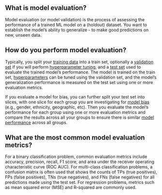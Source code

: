 **What is model evaluation?**
-----------------------------

Model evaluation (or model validation) is the process of assessing the performance of a trained ML model on a (holdout) dataset. You want to establish the model’s ability to generalize - to make good predictions on new, unseen data.

**How do you perform model evaluation?**
----------------------------------------

Typically, you split your [training data](https://www.hopsworks.ai/dictionary/training-data) into a train set, optionally a [validation set](https://www.hopsworks.ai/dictionary/validation-set) if you will perform [hyperparameter tuning](https://www.hopsworks.ai/dictionary/hyperparameter-tuning), and a [test set](https://www.hopsworks.ai/dictionary/test-set) used to evaluate the trained model’s performance. The model is trained on the train set, [hyperparameters](https://www.hopsworks.ai/dictionary/hyperparameter) can be tuned using the validation set, and the model’s generalization performance is measured on the test set using one or more evaluation metrics.

If you evaluate a model for bias, you can further split your test set into slices, with one slice for each group you are investigating for [model bias](https://www.hopsworks.ai/dictionary/model-bias) (e.g., gender, ethnicity, geographic, etc). Then you evaluate the model’s performance for each group using one or more evaluation metrics and compare the results across all your groups to ensure there is similar [model performance](http://www.hopsworks.ai/dictionary/model-performance) across all groups.

**What are the most common model evaluation metrics?**
------------------------------------------------------

For a binary classification problem, common evaluation metrics include accuracy, precision, recall, F1 score, and area under the receiver operating characteristic curve (ROC AUC). For multi-class classification problems, a confusion matrix is often used that shows the counts of TPs (true positives), FPs (false positives), TNs (true negatives), and FNs (false negatives) for all predictions made using the test set. For regression problems, metrics such as mean squared error (MSE) and R-squared are commonly used.

